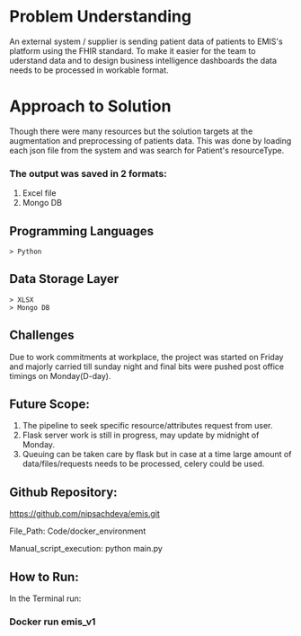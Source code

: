 # Problem Understanding
An external system / supplier is sending patient data of patients to EMIS's platform using the FHIR standard. To make it easier for the team to uderstand data and to design business intelligence dashboards the data needs to be processed in workable format.

# Approach to Solution
Though there were many resources but the solution targets at the augmentation and preprocessing of patients data. This was done by loading each json file from the system and was search for Patient's resourceType. 
### The output was saved in 2 formats:

1. Excel file
2. Mongo DB 

## Programming Languages 
	> Python 
## Data Storage Layer 
	> XLSX
	> Mongo DB
## Challenges

Due to work commitments at workplace, the project was started on Friday and majorly carried till sunday night and final bits were pushed post office timings on Monday(D-day).

## Future Scope: 
1. The pipeline to seek specific resource/attributes request from user.
2. Flask server work is still in progress, may update by midnight of Monday.
3. Queuing can be taken care by flask but in case at a time large amount of data/files/requests needs to be processed, celery could be used.

## Github Repository:
https://github.com/nipsachdeva/emis.git

File_Path: Code/docker_environment

Manual_script_execution: python main.py

## How to Run:

In the Terminal run: 

### Docker run emis_v1